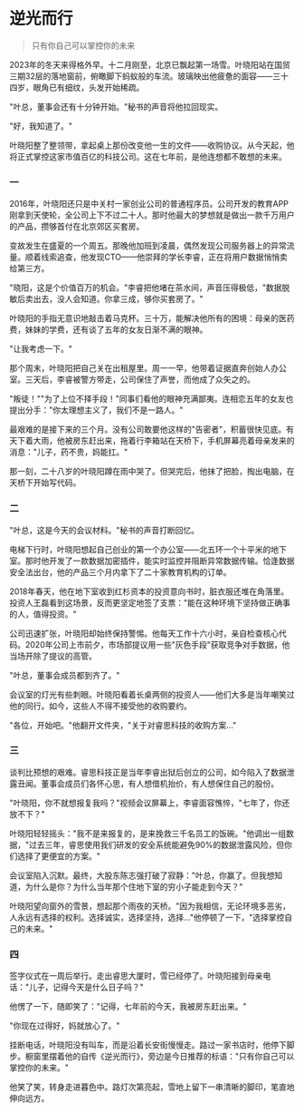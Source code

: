 # 逆光而行

> 只有你自己可以掌控你的未来

2023年的冬天来得格外早。十二月刚至，北京已飘起第一场雪。叶晓阳站在国贸三期32层的落地窗前，俯瞰脚下蚂蚁般的车流。玻璃映出他疲惫的面容——三十四岁，眼角已有细纹，头发开始稀疏。

"叶总，董事会还有十分钟开始。"秘书的声音将他拉回现实。

"好，我知道了。"

叶晓阳整了整领带，拿起桌上那份改变他一生的文件——收购协议。从今天起，他将正式掌控这家市值百亿的科技公司。这在七年前，是他连想都不敢想的未来。

### 一

2016年，叶晓阳还只是中关村一家创业公司的普通程序员。公司开发的教育APP刚拿到天使轮，全公司上下不过二十人。那时他最大的梦想就是做出一款千万用户的产品，攒够首付在北京郊区买套房。

变故发生在盛夏的一个周五。那晚他加班到凌晨，偶然发现公司服务器上的异常流量。顺着线索追查，他发现CTO——他崇拜的学长李睿，正在将用户数据悄悄卖给第三方。

"晓阳，这是个价值百万的机会。"李睿把他堵在茶水间，声音压得极低，"数据脱敏后卖出去，没人会知道。你拿三成，够你买套房了。"

叶晓阳的手指无意识地敲击着马克杯。三十万，能解决他所有的困境：母亲的医药费，妹妹的学费，还有谈了五年的女友日渐不满的眼神。

"让我考虑一下。"

那个周末，叶晓阳把自己关在出租屋里。周一一早，他带着证据直奔创始人办公室。三天后，李睿被警方带走，公司保住了声誉，而他成了众矢之的。

"叛徒！""为了上位不择手段！"同事们看他的眼神充满鄙夷。连相恋五年的女友也提出分手："你太理想主义了，我们不是一路人。"

最艰难的是接下来的三个月。没有公司敢要他这样的"告密者"，积蓄很快见底。有天下着大雨，他被房东赶出来，拖着行李箱站在天桥下，手机屏幕亮着母亲发来的消息："儿子，药不贵，妈能扛。"

那一刻，二十八岁的叶晓阳蹲在雨中哭了。但哭完后，他抹了把脸，掏出电脑，在天桥下开始写代码。

### 二

"叶总，这是今天的会议材料。"秘书的声音打断回忆。

电梯下行时，叶晓阳想起自己创业的第一个办公室——北五环一个十平米的地下室。那时他开发了一款数据加密插件，能实时监控并阻断异常数据传输。恰逢数据安全法出台，他的产品三个月内拿下了二十家教育机构的订单。

2018年春天，他在地下室收到红杉资本的投资意向书时，脏衣服还堆在角落里。投资人王磊看到这场景，反而更坚定地签了支票："能在这种环境下坚持做正确事的人，值得投资。"

公司迅速扩张，叶晓阳却始终保持警惕。他每天工作十六小时，亲自检查核心代码。2020年公司上市前夕，市场部提议用一些"灰色手段"获取竞争对手数据，他当场开除了提议的高管。

"叶总，董事会成员都到齐了。"

会议室的灯光有些刺眼。叶晓阳看着长桌两侧的投资人——他们大多是当年嘲笑过他的同行。如今，这些人不得不接受他的收购要约。

"各位，开始吧。"他翻开文件夹，"关于对睿思科技的收购方案..."

### 三

谈判比预想的艰难。睿思科技正是当年李睿出狱后创立的公司，如今陷入了数据泄露丑闻。董事会成员们各怀心思，有人想借机抬价，有人想保住自己的股份。

"叶晓阳，你不就想报复我吗？"视频会议屏幕上，李睿面容憔悴，"七年了，你还放不下？"

叶晓阳轻轻摇头："我不是来报复的，是来挽救三千名员工的饭碗。"他调出一组数据，"过去三年，睿思使用我们研发的安全系统能避免90%的数据泄露风险，但你们选择了更便宜的方案。"

会议室陷入沉默。最终，大股东陈志强打破了寂静："叶总，你赢了。但我想知道，为什么是你？为什么当年那个住地下室的穷小子能走到今天？"

叶晓阳望向窗外的雪景，想起那个雨夜的天桥。"因为我相信，无论环境多恶劣，人永远有选择的权利。选择诚实，选择坚持，选择..."他停顿了一下，"选择掌控自己的未来。"

### 四

签字仪式在一周后举行。走出睿思大厦时，雪已经停了。叶晓阳接到母亲电话："儿子，记得今天是什么日子吗？"

他愣了一下，随即笑了："记得，七年前的今天，我被房东赶出来。"

"你现在过得好，妈就放心了。"

挂断电话，叶晓阳没有叫车，而是沿着长安街慢慢走。路过一家书店时，他停下脚步。橱窗里摆着他的自传《逆光而行》，旁边是今日推荐的标语："只有你自己可以掌控你的未来。"

他笑了笑，转身走进暮色中。路灯次第亮起，雪地上留下一串清晰的脚印，笔直地伸向远方。